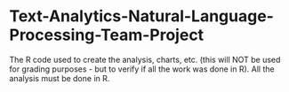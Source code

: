 # Text-Analytics-Natural-Language-Processing-Team-Project
The R code used to create the analysis, charts, etc. (this will NOT be used for grading purposes - but to verify if all the work was done in R). All the analysis must be done in R.
